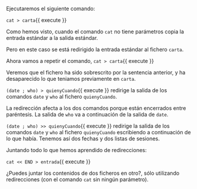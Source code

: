 Ejecutaremos el siguiente comando:

`cat > carta`{{ execute }}

Como hemos visto, cuando el comando `cat` no tiene parámetros copia la entrada estándar a la salida estándar.

Pero en este caso se está redirigido la entrada estándar al fichero `carta`.

Ahora vamos a repetir el comando, `cat > carta`{{ execute }}

Veremos que el fichero ha sido sobrescrito por la sentencia anterior, y ha desaparecido lo que teniamos previamente en `carta`.

`(date ; who) > quienyCuando`{{ execute }} redirige la salida de los comandos `date` y `who` al fichero `quienyCuando`.

La redirección afecta a los dos comandos porque están encerrados entre paréntesis. La salida de `who` va a continuación de la salida de `date`.

`(date ; who) >> quienyCuando`{{ execute }} redirige la salida de los comandos `date` y `who` al fichero `quienyCuando` escribiendo a continuación de lo que habı́a. Tenemos ası́ dos fechas y dos listas de sesiones.

Juntando todo lo que hemos aprendido de redirecciones:

`cat << END > entrada`{{ execute }}

¿Puedes juntar los contenidos de dos ficheros en otro?, sólo utilizando redirecciones (con el comando `cat` sin ningún parámetro).

